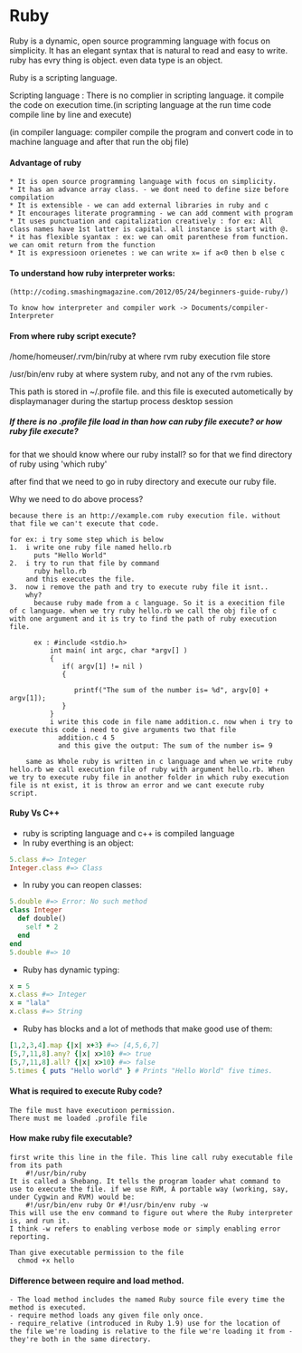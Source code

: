 # Ruby

  Ruby is a dynamic, open source programming language with focus on simplicity. It has an elegant syntax that is natural to read and easy to write. ruby has evry thing is object. even data type is an object.

  Ruby is a scripting language.
  
  Scripting language : There is no complier in scripting language. it compile the code on execution time.(in scripting language at the run time code compile line by line and execute)
  
  (in compiler language: compiler compile the program and convert code in to machine language and after that run the obj file)

#### Advantage of ruby

    * It is open source programming language with focus on simplicity.
    * It has an advance array class. - we dont need to define size before compilation
    * It is extensible - we can add external libraries in ruby and c
    * It encourages literate programming - we can add comment with program
    * It uses punctuation and capitalization creatively : for ex: All class names have 1st latter is capital. all instance is start with @. 
    * it has flexible syantax : ex: we can omit parenthese from function. we can omit return from the function
    * It is expressioon orienetes : we can write x= if a<0 then b else c

#### To understand how ruby interpreter works:

    (http://coding.smashingmagazine.com/2012/05/24/beginners-guide-ruby/)

    To know how interpreter and compiler work -> Documents/compiler-Interpreter
   
   
#### From where ruby script execute?

/home/homeuser/.rvm/bin/ruby at where rvm ruby execution file store

/usr/bin/env ruby at where system ruby, and not any of the rvm rubies.
  
This path is stored in ~/.profile file. and this file is executed autometically by displaymanager during the startup process desktop session

##### If there is no .profile file load in than how can ruby file execute? or how ruby file execute?
      
  for that we should know where our ruby install?
    so for that we find directory of ruby using 'which ruby'
  
  after find that we need to go in ruby directory
    and execute our ruby file.

  Why we need to do above process?

    because there is an http://example.com ruby execution file. without that file we can't execute that code.

    for ex: i try some step which is below
    1.  i write one ruby file named hello.rb
          puts "Hello World"
    2.  i try to run that file by command
          ruby hello.rb 
        and this executes the file.
    3.  now i remove the path and try to execute ruby file it isnt..
        why?
          because ruby made from a c language. So it is a execition file of c language. when we try ruby hello.rb we call the obj file of c with one argument and it is try to find the path of ruby execution file.

          ex : #include <stdio.h>
              int main( int argc, char *argv[] )  
              {
                 if( argv[1] != nil )
                 {

                    printf("The sum of the number is= %d", argv[0] + argv[1]);
                 }   
              }
              i write this code in file name addition.c. now when i try to execute this code i need to give arguments two that file
                addition.c 4 5
                and this give the output: The sum of the number is= 9

        same as Whole ruby is written in c language and when we write ruby hello.rb we call execution file of ruby with argument hello.rb. When we try to execute ruby file in another folder in which ruby execution file is nt exist, it is throw an error and we cant execute ruby script.
  
#### Ruby Vs C++

* ruby is scripting language and c++ is compiled language
* In ruby everthing is an object:
```ruby
5.class #=> Integer
Integer.class #=> Class
```
* In ruby you can reopen classes:
```ruby
5.double #=> Error: No such method
class Integer
  def double()
    self * 2
  end
end
5.double #=> 10
```
* Ruby has dynamic typing:
```ruby
x = 5
x.class #=> Integer
x = "lala"
x.class #=> String
```
* Ruby has blocks and a lot of methods that make good use of them:
```ruby
[1,2,3,4].map {|x| x+3} #=> [4,5,6,7]
[5,7,11,8].any? {|x| x>10} #=> true
[5,7,11,8].all? {|x| x>10} #=> false
5.times { puts "Hello world" } # Prints "Hello World" five times.
```

#### What is required to execute Ruby code?
    The file must have executioon permission.
    There must me loaded .profile file

#### How make ruby file executable?
    
    first write this line in the file. This line call ruby executable file from its path
        #!/usr/bin/ruby
    It is called a Shebang. It tells the program loader what command to use to execute the file. if we use RVM, A portable way (working, say, under Cygwin and RVM) would be:
        #!/usr/bin/env ruby Or #!/usr/bin/env ruby -w
    This will use the env command to figure out where the Ruby interpreter is, and run it.
    I think -w refers to enabling verbose mode or simply enabling error reporting.  
    
    Than give executable permission to the file 
      chmod +x hello 

#### Difference between require and load method.
    - The load method includes the named Ruby source file every time the method is executed.
    - require method loads any given file only once.
    - require_relative (introduced in Ruby 1.9) use for the location of the file we're loading is relative to the file we're loading it from - they're both in the same directory.
